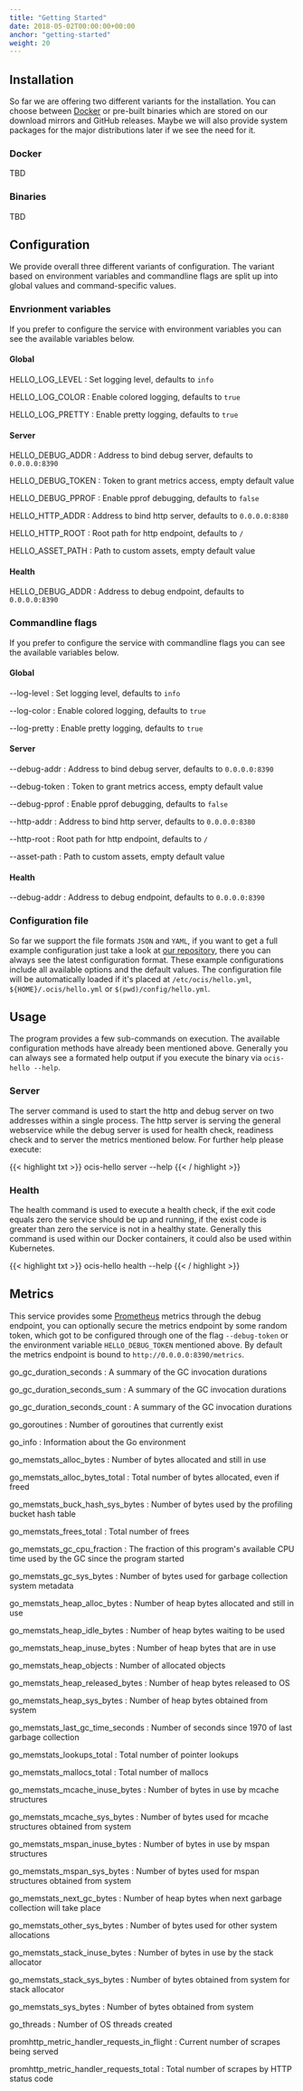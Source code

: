 ```yaml
---
title: "Getting Started"
date: 2018-05-02T00:00:00+00:00
anchor: "getting-started"
weight: 20
---
```


## Installation

So far we are offering two different variants for the installation. You can choose between [Docker](docker) or pre-built binaries which are stored on our download mirrors and GitHub releases. Maybe we will also provide system packages for the major distributions later if we see the need for it.

### Docker

TBD

### Binaries

TBD

## Configuration

We provide overall three different variants of configuration. The variant based on environment variables and commandline flags are split up into global values and command-specific values.

### Envrionment variables

If you prefer to configure the service with environment variables you can see the available variables below.

#### Global

HELLO_LOG_LEVEL
: Set logging level, defaults to `info`

HELLO_LOG_COLOR
: Enable colored logging, defaults to `true`

HELLO_LOG_PRETTY
: Enable pretty logging, defaults to `true`

#### Server

HELLO_DEBUG_ADDR
: Address to bind debug server, defaults to `0.0.0.0:8390`

HELLO_DEBUG_TOKEN
: Token to grant metrics access, empty default value

HELLO_DEBUG_PPROF
: Enable pprof debugging, defaults to `false`

HELLO_HTTP_ADDR
: Address to bind http server, defaults to `0.0.0.0:8380`

HELLO_HTTP_ROOT
: Root path for http endpoint, defaults to `/`

HELLO_ASSET_PATH
: Path to custom assets, empty default value

#### Health

HELLO_DEBUG_ADDR
: Address to debug endpoint, defaults to `0.0.0.0:8390`

### Commandline flags

If you prefer to configure the service with commandline flags you can see the available variables below.

#### Global

--log-level
: Set logging level, defaults to `info`

--log-color
: Enable colored logging, defaults to `true`

--log-pretty
: Enable pretty logging, defaults to `true`

#### Server

--debug-addr
: Address to bind debug server, defaults to `0.0.0.0:8390`

--debug-token
: Token to grant metrics access, empty default value

--debug-pprof
: Enable pprof debugging, defaults to `false`

--http-addr
: Address to bind http server, defaults to `0.0.0.0:8380`

--http-root
: Root path for http endpoint, defaults to `/`

--asset-path
: Path to custom assets, empty default value

#### Health

--debug-addr
: Address to debug endpoint, defaults to `0.0.0.0:8390`

### Configuration file

So far we support the file formats `JSON` and `YAML`, if you want to get a full example configuration just take a look at [our repository](repo), there you can always see the latest configuration format. These example configurations include all available options and the default values. The configuration file will be automatically loaded if it's placed at `/etc/ocis/hello.yml`, `${HOME}/.ocis/hello.yml` or `$(pwd)/config/hello.yml`.

## Usage

The program provides a few sub-commands on execution. The available configuration methods have already been mentioned above. Generally you can always see a formated help output if you execute the binary via `ocis-hello --help`.

### Server

The server command is used to start the http and debug server on two addresses within a single process. The http server is serving the general webservice while the debug server is used for health check, readiness check and to server the metrics mentioned below. For further help please execute:

{{< highlight txt >}}
ocis-hello server --help
{{< / highlight >}}

### Health

The health command is used to execute a health check, if the exit code equals zero the service should be up and running, if the exist code is greater than zero the service is not in a healthy state. Generally this command is used within our Docker containers, it could also be used within Kubernetes.

{{< highlight txt >}}
ocis-hello health --help
{{< / highlight >}}

## Metrics

This service provides some [Prometheus](prom) metrics through the debug endpoint, you can optionally secure the metrics endpoint by some random token, which got to be configured through one of the flag `--debug-token` or the environment variable `HELLO_DEBUG_TOKEN` mentioned above. By default the metrics endpoint is bound to `http://0.0.0.0:8390/metrics`.

go_gc_duration_seconds
: A summary of the GC invocation durations

go_gc_duration_seconds_sum
: A summary of the GC invocation durations

go_gc_duration_seconds_count
: A summary of the GC invocation durations

go_goroutines
: Number of goroutines that currently exist

go_info
: Information about the Go environment

go_memstats_alloc_bytes
: Number of bytes allocated and still in use

go_memstats_alloc_bytes_total
: Total number of bytes allocated, even if freed

go_memstats_buck_hash_sys_bytes
: Number of bytes used by the profiling bucket hash table

go_memstats_frees_total
: Total number of frees

go_memstats_gc_cpu_fraction
: The fraction of this program's available CPU time used by the GC since the program started

go_memstats_gc_sys_bytes
: Number of bytes used for garbage collection system metadata

go_memstats_heap_alloc_bytes
: Number of heap bytes allocated and still in use

go_memstats_heap_idle_bytes
: Number of heap bytes waiting to be used

go_memstats_heap_inuse_bytes
: Number of heap bytes that are in use

go_memstats_heap_objects
: Number of allocated objects

go_memstats_heap_released_bytes
: Number of heap bytes released to OS

go_memstats_heap_sys_bytes
: Number of heap bytes obtained from system

go_memstats_last_gc_time_seconds
: Number of seconds since 1970 of last garbage collection

go_memstats_lookups_total
: Total number of pointer lookups

go_memstats_mallocs_total
: Total number of mallocs

go_memstats_mcache_inuse_bytes
: Number of bytes in use by mcache structures

go_memstats_mcache_sys_bytes
: Number of bytes used for mcache structures obtained from system

go_memstats_mspan_inuse_bytes
: Number of bytes in use by mspan structures

go_memstats_mspan_sys_bytes
: Number of bytes used for mspan structures obtained from system

go_memstats_next_gc_bytes
: Number of heap bytes when next garbage collection will take place

go_memstats_other_sys_bytes
: Number of bytes used for other system allocations

go_memstats_stack_inuse_bytes
: Number of bytes in use by the stack allocator

go_memstats_stack_sys_bytes
: Number of bytes obtained from system for stack allocator

go_memstats_sys_bytes
: Number of bytes obtained from system

go_threads
: Number of OS threads created

promhttp_metric_handler_requests_in_flight
: Current number of scrapes being served

promhttp_metric_handler_requests_total
: Total number of scrapes by HTTP status code

[docker]: https://www.docker.com/
[repo]: https://github.com/owncloud/ocis-hello/tree/master/config
[prom]: https://prometheus.io/
